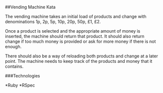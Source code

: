 ##Vending Machine Kata

The vending machine takes an initial load of products and change with denominations 1p, 2p, 5p, 10p, 20p, 50p, £1, £2.

Once a product is selected and the appropriate amount of money is inserted, the machine should return that product. It should also return change if too much money is provided or ask for more money if there is not enough.

There should also be a way of reloading both products and change at a later point. The machine needs to keep track of the products and money that it contains.

###Technologies

*Ruby
*RSpec
